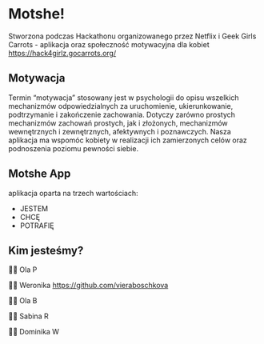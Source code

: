 # Motshe! 

Stworzona podczas Hackathonu organizowanego przez Netflix i Geek Girls Carrots - aplikacja oraz społeczność motywacyjna dla kobiet
https://hack4girlz.gocarrots.org/

## Motywacja
Termin “motywacja” stosowany jest w psychologii
do opisu wszelkich mechanizmów odpowiedzialnych
za uruchomienie, ukierunkowanie, podtrzymanie i
zakończenie zachowania.
Dotyczy zarówno prostych mechanizmów zachowań
prostych, jak i złożonych, mechanizmów
wewnętrznych i zewnętrznych, afektywnych i
poznawczych. Nasza aplikacja ma wspomóc kobiety w realizacji ich zamierzonych celów oraz podnoszenia poziomu pewności siebie.

## Motshe App 

aplikacja oparta na trzech wartościach:
- JESTEM
- CHCĘ
- POTRAFIĘ

## Kim jesteśmy?

:woman_technologist: Ola P

:woman_technologist: Weronika https://github.com/vieraboschkova

:woman_technologist: Ola B

:woman_technologist: Sabina R

:woman_technologist: Dominika W
